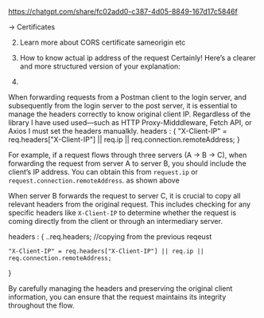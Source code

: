 https://chatgpt.com/share/fc02add0-c387-4d05-8849-167d17c5846f

-> Certificates


2. Learn more about CORS certificate sameorigin etc

3. How to know actual ip address of the request
Certainly! Here’s a clearer and more structured version of your explanation:

4. 

When forwarding requests from a Postman client to the login server, and subsequently from the login server to the post server, it is essential to manage the headers correctly to know original client IP. Regardless of the library I have used used—such as HTTP Proxy-Midddleware, Fetch API, or Axios I must set the headers manualkly. 
headers : {
    "X-Client-IP" = req.headers["X-Client-IP"] || req.ip || req.connection.remoteAddress;
}

For example, if a request flows through three servers (A → B → C), when forwarding the request from server A to server B, you should include the client’s IP address. You can obtain this from `request.ip` or `request.connection.remoteAddress`. as shown above

When server B forwards the request to server C, it is crucial to copy all relevant headers from the original request. This includes checking for any specific headers like `X-Client-IP` to determine whether the request is coming directly from the client or through an intermediary server. 

headers : {
    ..req.headers; //copying from the previous reqeust

    "X-Client-IP" = req.headers["X-Client-IP"] || req.ip || req.connection.remoteAddress;
}

By carefully managing the headers and preserving the original client information, you can ensure that the request maintains its integrity throughout the flow.
